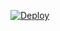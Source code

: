 
[![Deploy](https://www.herokucdn.com/deploy/button.png)](https://dashboard.heroku.com/new?template=https://github.com/DNAFun/myObject) 

